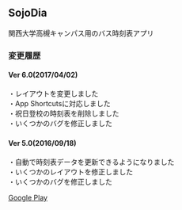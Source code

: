 
##  SojoDia  

関西大学高槻キャンパス用のバス時刻表アプリ  

###  変更履歴
#### Ver 6.0(2017/04/02)  
・レイアウトを変更しました  
・App Shortcutsに対応しました  
・祝日登校の時刻表を削除しました  
・いくつかのバグを修正しました  

####  Ver 5.0(2016/09/18)　　
・自動で時刻表データを更新できるようになりました  
・いくつかのレイアウトを修正しました  
・いくつかのバグを修正しました  


[Google Play](https://play.google.com/store/apps/details?id=com.numero.sojodia)
